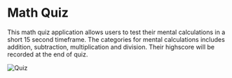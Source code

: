# Math Quiz

This math quiz application allows users to test their mental calculations in a short 15 second timeframe.
The categories for mental calculations includes addition, subtraction, multiplication and division.
Their highscore will be recorded at the end of quiz.

![Quiz](https://github.com/irvintingsieze/math_quiz/math_quiz_.gif)
